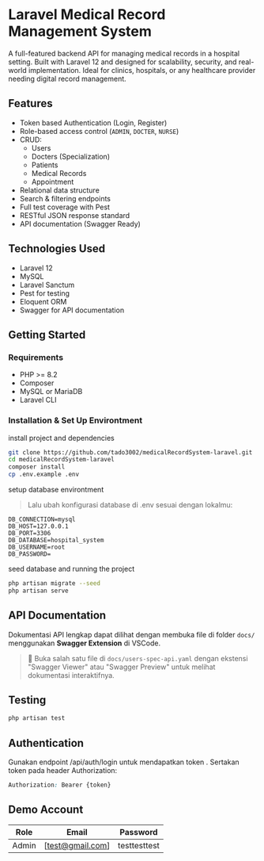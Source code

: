 # Laravel Medical Record Management System

A full-featured backend API for managing medical records in a hospital setting. Built with Laravel 12 and designed for scalability, security, and real-world implementation. Ideal for clinics, hospitals, or any healthcare provider needing digital record management.

## Features

- Token based Authentication (Login, Register)
- Role-based access control (`ADMIN`, `DOCTER`, `NURSE`)
- CRUD:
  - Users
  - Docters (Specialization)
  - Patients
  - Medical Records
  - Appointment
- Relational data structure 
- Search & filtering endpoints
- Full test coverage with Pest
- RESTful JSON response standard
- API documentation (Swagger Ready)

## Technologies Used

- Laravel 12
- MySQL
- Laravel Sanctum 
- Pest for testing
- Eloquent ORM
- Swagger for API documentation

## Getting Started

### Requirements

- PHP >= 8.2
- Composer
- MySQL or MariaDB
- Laravel CLI

### Installation & Set Up Environtment

install project and dependencies
```bash
git clone https://github.com/tado3002/medicalRecordSystem-laravel.git
cd medicalRecordSystem-laravel
composer install
cp .env.example .env
```

setup database environtment
> Lalu ubah konfigurasi database di .env sesuai dengan lokalmu:
```dotenv
DB_CONNECTION=mysql
DB_HOST=127.0.0.1
DB_PORT=3306
DB_DATABASE=hospital_system
DB_USERNAME=root
DB_PASSWORD=
```
seed database and running the project
```bash
php artisan migrate --seed
php artisan serve
```

## API Documentation

Dokumentasi API lengkap dapat dilihat dengan membuka file di folder `docs/` menggunakan **Swagger Extension** di VSCode.

> 📂 Buka salah satu file di `docs/users-spec-api.yaml` dengan ekstensi "Swagger Viewer" atau "Swagger Preview" untuk melihat dokumentasi interaktifnya.

## Testing

```bash
php artisan test
```

## Authentication
Gunakan endpoint /api/auth/login untuk mendapatkan token . Sertakan token pada header Authorization:

```css
Authorization: Bearer {token}
```

## Demo Account

| Role   | Email                                           | Password     |
| ------ | ----------------------------------------------- | -------------|
| Admin  | [test@gmail.com]                                | testtesttest |

